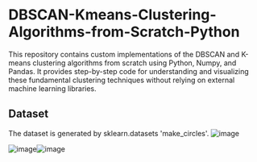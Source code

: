 # DBSCAN-Kmeans-Clustering-Algorithms-from-Scratch-Python
This repository contains custom implementations of the DBSCAN and K-means clustering algorithms from scratch using Python, Numpy, and Pandas. It provides step-by-step code for understanding and visualizing these fundamental clustering techniques without relying on external machine learning libraries.

## Dataset
The dataset is generated by sklearn.datasets 'make_circles'.
![image](https://github.com/Kaustic-user/DBSCAN-Kmeans-Clustering-Algorithms-from-Scratch-Python/assets/118257539/570bc051-4e35-4ced-92f7-15e805036e50)


![image](https://github.com/Kaustic-user/DBSCAN-Kmeans-Clustering-Algorithms-from-Scratch-Python/assets/118257539/e3174d00-eb8d-4169-9a76-a3616109b842)![image](https://github.com/Kaustic-user/DBSCAN-Kmeans-Clustering-Algorithms-from-Scratch-Python/assets/118257539/5f6937c3-a97e-4082-8137-c5ad866b99e9)


